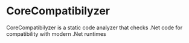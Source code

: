 # CoreCompatibilyzer

CoreCompatibilyzer is a static code analyzer that checks .Net code for compatibility with modern .Net runtimes
